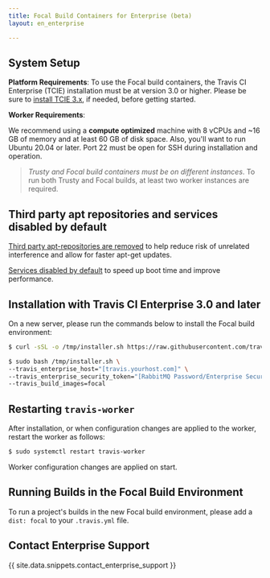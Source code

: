 ```yaml
---
title: Focal Build Containers for Enterprise (beta)
layout: en_enterprise

---
```


## System Setup

**Platform Requirements**: To use the Focal build containers, the Travis CI Enterprise (TCIE) installation must be at version 3.0 or higher. 
Please be sure to [install TCIE 3.x](/user/enterprise/tcie-3.x-setting-up-travis-ci-enterprise), if needed, before getting started.

**Worker Requirements**:

We recommend using a **compute optimized** machine with 8 vCPUs and ~16 GB of memory and at least 60 GB of disk space. Also, you'll want to run Ubuntu 20.04 or later. Port 22 must be open for SSH during installation and operation.

> _Trusty and Focal build containers must be on different instances_. To run both Trusty and Focal builds, at least two worker instances are required.

## Third party apt repositories and services disabled by default

[Third party apt-repositories are removed](https://docs.travis-ci.com/user/reference/focal/#third-party-apt-repositories-removed) to help reduce risk of unrelated interference and allow for faster apt-get updates.

[Services disabled by default](https://docs.travis-ci.com/user/reference/focal/#services-disabled-by-default) to speed up boot time and improve performance.

## Installation with Travis CI Enterprise 3.0 and later

On a new server, please run the commands below to install the Focal build environment:

```bash
$ curl -sSL -o /tmp/installer.sh https://raw.githubusercontent.com/travis-ci/travis-enterprise-worker-installers/master/installer.sh

$ sudo bash /tmp/installer.sh \
--travis_enterprise_host="[travis.yourhost.com]" \
--travis_enterprise_security_token="[RabbitMQ Password/Enterprise Security Token]" \
--travis_build_images=focal
```

## Restarting `travis-worker`

After installation, or when configuration changes are applied to the worker, restart the worker as follows:

```bash
$ sudo systemctl restart travis-worker
```

Worker configuration changes are applied on start.

## Running Builds in the Focal Build Environment

To run a project's builds in the new Focal build environment, please add a `dist: focal` to your `.travis.yml` file.

## Contact Enterprise Support

{{ site.data.snippets.contact_enterprise_support }}
